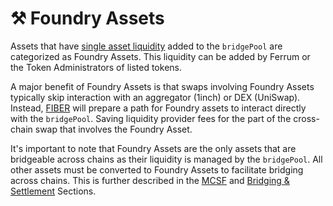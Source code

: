 # ⚒ Foundry Assets

Assets that have [single asset liquidity](../../core-components-of-bridging/bridge-pool/liquidity-management/liquidity-setup.md) added to the `bridgePool` are categorized as Foundry Assets. This liquidity can be added by Ferrum or the Token Administrators of listed tokens.&#x20;

A major benefit of Foundry Assets is that swaps involving Foundry Assets typically skip interaction with an aggregator (1inch) or DEX (UniSwap). Instead, [FIBER](../fiber-ferrum-inter-blockchain-express-routing-engine/) will prepare a path for Foundry assets to interact directly with the `bridgePool`. Saving liquidity provider fees for the part of the cross-chain swap that involves the Foundry Asset.

It's important to note that Foundry Assets are the only assets that are bridgeable across chains as their liquidity is managed by the `bridgePool`. All other assets must be converted to Foundry Assets to facilitate bridging across chains. This is further described in the [MCSF](../fiber-ferrum-inter-blockchain-express-routing-engine/bridging-and-settlement/multichain-settlement-flow-mcsf/) and [Bridging & Settlement](../fiber-ferrum-inter-blockchain-express-routing-engine/bridging-and-settlement/) Sections.
